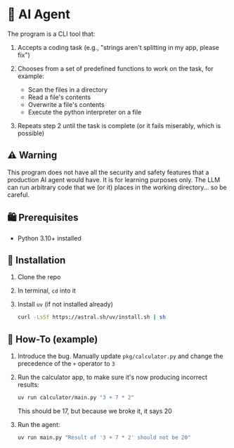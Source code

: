 # 🤖 AI Agent

The program is a CLI tool that:

1.  Accepts a coding task (e.g., "strings aren't splitting in my app, please fix")
2.  Chooses from a set of predefined functions to work on the task, for example:
   
    -   Scan the files in a directory
    -   Read a file's contents
    -   Overwrite a file's contents
    -   Execute the python interpreter on a file
      
4.  Repeats step 2 until the task is complete (or it fails miserably, which is possible)

## ⚠️ Warning

This program does not have all the security and safety features that a production AI agent would have. It is for learning purposes only. The LLM can run arbitrary code that we (or it) places in the working directory... so be careful.

## 🛍️ Prerequisites

-   Python 3.10+ installed

## 💾 Installation

1.  Clone the repo
2.  In terminal, `cd` into it
3.  Install `uv` (if not installed already)

    ```bash
    curl -LsSf https://astral.sh/uv/install.sh | sh
    ```

## 📘 How-To (example)

1.  Introduce the bug. Manually update `pkg/calculator.py` and change the precedence of the `+` operator to `3`
2.  Run the calculator app, to make sure it's now producing incorrect results:

    ```bash
    uv run calculator/main.py "3 + 7 * 2"
    ```

    This should be 17, but because we broke it, it says 20
   
3.  Run the agent:

    ```bash
    uv run main.py "Result of '3 + 7 * 2' should not be 20"
    ```
